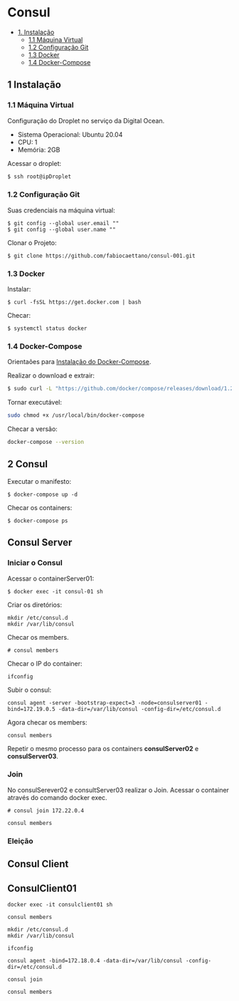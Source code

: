 # Consul 

* [1. Instalação](#1-instalação)
    - [1.1 Máquina Virtual](#11-máquina-virtual)
    - [1.2 Configuração Git](#12-configuração-git)
    - [1.3 Docker](#13-docker)
    - [1.4 Docker-Compose](#14-docker-compose)

## 1 Instalação 

### 1.1 Máquina Virtual

Configuração do Droplet no serviço da Digital Ocean.

<ul>
    <li>Sistema Operacional: Ubuntu 20.04</li>
    <li>CPU: 1</li>
    <li>Memória: 2GB</li>
</ul>

Acessar o droplet:

``` sh
$ ssh root@ipDroplet
```


### 1.2 Configuração Git


Suas credenciais na máquina virtual:

```
$ git config --global user.email ""
$ git config --global user.name ""
```

Clonar o Projeto:

```
$ git clone https://github.com/fabiocaettano/consul-001.git
```

### 1.3 Docker

Instalar:

```
$ curl -fsSL https://get.docker.com | bash
```

Checar:

```
$ systemctl status docker
```


### 1.4 Docker-Compose

Orientaões para [Instalação do Docker-Compose](https://www.digitalocean.com/community/tutorials/how-to-install-and-use-docker-compose-on-ubuntu-20-04-pt).

Realizar o download e extrair:

``` sh
$ sudo curl -L "https://github.com/docker/compose/releases/download/1.26.0/docker-compose-$(uname -s)-$(uname -m)" -o /usr/local/bin/docker-compose
```

Tornar executável:

``` sh
sudo chmod +x /usr/local/bin/docker-compose
```

Checar a versão:

``` sh
docker-compose --version
``` 


## 2 Consul

Executar o manifesto:

```
$ docker-compose up -d
```

Checar os containers:

```
$ docker-compose ps
```

## Consul Server

### Iniciar o Consul

Acessar o containerServer01:

```
$ docker exec -it consul-01 sh
```

Criar os diretórios:

```
mkdir /etc/consul.d
mkdir /var/lib/consul
```

Checar os members.

```
# consul members
```

Checar o IP do container:

```
ifconfig
```

Subir o consul:

```
consul agent -server -bootstrap-expect=3 -node=consulserver01 -bind=172.19.0.5 -data-dir=/var/lib/consul -config-dir=/etc/consul.d
```

Agora checar os members:

```
consul members
```

Repetir o mesmo processo para os containers **consulServer02** e **consulServer03**.

### Join

No consulSerever02 e consultServer03 realizar o Join.
Acessar o container através do comando docker exec.

```
# consul join 172.22.0.4
``` 

```
consul members
```

### Eleição



## Consul Client

## ConsulClient01

```
docker exec -it consulclient01 sh
```

```
consul members
```

```
mkdir /etc/consul.d
mkdir /var/lib/consul
```

```
ifconfig
```

```
consul agent -bind=172.18.0.4 -data-dir=/var/lib/consul -config-dir=/etc/consul.d
```

```
consul join
```

```
consul members
``` 
